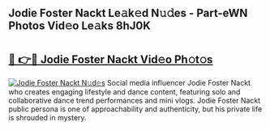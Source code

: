 ## Jodie Foster Nackt Le𝚊k𝚎d N𝚞𝚍es - Part-eWN Photos Vid𝚎o Le𝚊ks 8hJ0K

# <h2><a href="http://fbau67i.evod.top/?m=Jodie+Foster+Nackt">🔗 👉🔴 Jodie Foster Nackt Vid𝚎o Ph𝚘t𝚘s</a></h2>

[![Jodie Foster Nackt N𝚞d𝚎s](https://i.imgur.com/8V9OHl7.gif)](http://fbau67i.evod.top/?m=Jodie+Foster+Nackt)
Social media influencer Jodie Foster Nackt who creates engaging lifestyle and dance content, featuring solo and collaborative dance trend performances and mini vlogs. Jodie Foster Nackt public persona is one of approachability and authenticity, but his private life is shrouded in mystery. 
